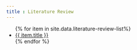 ```yaml
---
title : Literature Review
---
```


<ul>
   {% for item in site.data.literature-review-list%}
      <li><a href="{{ item._link }}">{{ item.title }}</a></li>
   {% endfor %}
</ul>

